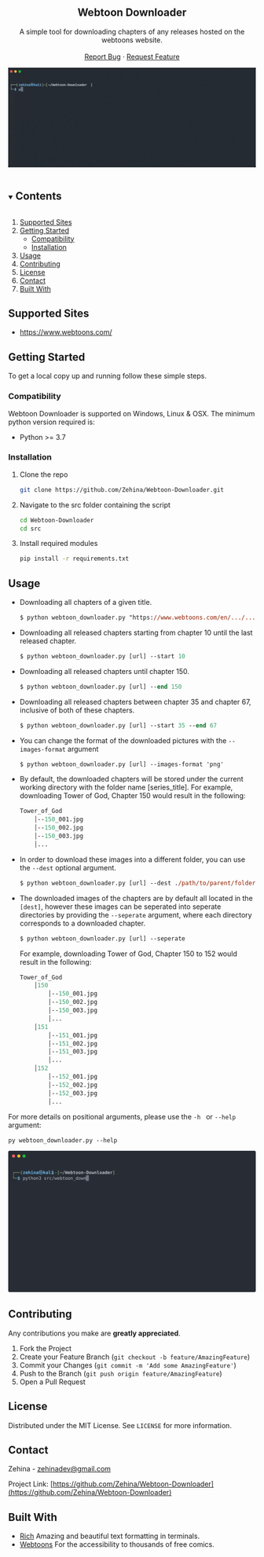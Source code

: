 <!-- PROJECT LOGO -->
<br />
<p align="center">

  <h2 align="center">Webtoon Downloader</h2>

  <p align="center">
    A simple tool for downloading chapters of any releases hosted on the webtoons website.
    <br />
    <br />
    <a href="https://github.com/Zehina/Webtoon-Downloader/issues">Report Bug</a>
    ·
    <a href="https://github.com/Zehina/Webtoon-Downloader/issues">Request Feature</a>
  </p>
</p>

<p align="center">
  <img src="imgs/demo.gif">
</p>


<!-- TABLE OF CONTENTS -->
<details open="open">
  <summary><h2 style="display: inline-block">Contents</h2></summary>
  <ol>
    <li><a href="#supported-sites">Supported Sites</a></li>
    <li>
      <a href="#getting-started">Getting Started</a>
      <ul>
        <li><a href="#compatibility">Compatibility</a></li>
        <li><a href="#installation">Installation</a></li>
      </ul>
    </li>
    <li><a href="#usage">Usage</a></li>
    <li><a href="#contributing">Contributing</a></li>
    <li><a href="#license">License</a></li>
    <li><a href="#contact">Contact</a></li>
    <li><a href="#built-with">Built With</a></li>
  </ol>
</details>


## Supported Sites
* https://www.webtoons.com/

<!-- GETTING STARTED -->
## Getting Started

To get a local copy up and running follow these simple steps.

### Compatibility

Webtoon Downloader is supported on Windows, Linux & OSX. The minimum python version required is: 
* Python >= 3.7

### Installation

1. Clone the repo
   ```sh
   git clone https://github.com/Zehina/Webtoon-Downloader.git
   ```
2. Navigate to the src folder containing the script
    ```sh
    cd Webtoon-Downloader
    cd src
    ```
3. Install required modules
   ```sh
   pip install -r requirements.txt 
   ```

<!-- USAGE EXAMPLES -->
## Usage
* Downloading all chapters of a given title.
    ```ps
    $ python webtoon_downloader.py "https://www.webtoons.com/en/.../.../list?title_no=...&page=1"
    ```
* Downloading all released chapters starting from chapter 10 until the last released chapter.
    ```ps
    $ python webtoon_downloader.py [url] --start 10
    ```
* Downloading all released chapters until chapter 150.
    ```ps
    $ python webtoon_downloader.py [url] --end 150
    ```
* Downloading all released chapters between chapter 35 and chapter 67, inclusive of both of these chapters.
    ```ps
    $ python webtoon_downloader.py [url] --start 35 --end 67
    ```
* You can change the format of the downloaded pictures with the ```--images-format``` argument
    ```ps
    $ python webtoon_downloader.py [url] --images-format 'png'
    ```
* By default, the downloaded chapters will be stored under the current working directory with the folder name [series_title]. 
For example, downloading Tower of God, Chapter 150 would result in the following:
    ```ps  
    Tower_of_God
        │--150_001.jpg
        │--150_002.jpg
        │--150_003.jpg
        │...
    ```
* In order to download these images into a different folder, you can use the ```--dest``` optional argument.
    ```ps
    $ python webtoon_downloader.py [url] --dest ./path/to/parent/folder/of/downloaded/images
    ```

* The downloaded images of the chapters are by default all located in the ```[dest]```, however these images can be seperated into seperate directories by providing the ```--seperate``` argument, where each directory corresponds to a downloaded chapter.
    ```ps
    $ python webtoon_downloader.py [url] --seperate
    ```
  For example, downloading Tower of God, Chapter 150 to 152 would result in the following:
    ```ps  
    Tower_of_God
        │150
            │--150_001.jpg
            │--150_002.jpg
            │--150_003.jpg
            │...
        │151
            │--151_001.jpg
            │--151_002.jpg
            │--151_003.jpg
            │...
        │152
            │--152_001.jpg
            │--152_002.jpg
            │--152_003.jpg
            │...
    ```

For more details on positional arguments, please use the ```-h ``` or ```--help``` argument:
```console
py webtoon_downloader.py --help
```

<p align="center">
  <img src="imgs/help.svg">
</p>


<!-- CONTRIBUTING -->
## Contributing

Any contributions you make are **greatly appreciated**.

1. Fork the Project
2. Create your Feature Branch (`git checkout -b feature/AmazingFeature`)
3. Commit your Changes (`git commit -m 'Add some AmazingFeature'`)
4. Push to the Branch (`git push origin feature/AmazingFeature`)
5. Open a Pull Request

<!-- LICENSE -->
## License

Distributed under the MIT License. See `LICENSE` for more information.


<!-- CONTACT -->
## Contact

Zehina - zehinadev@gmail.com

Project Link: [https://github.com/Zehina/Webtoon-Downloader](https://github.com/Zehina/Webtoon-Downloader)


<!-- ACKNOWLEDGEMENTS -->
## Built With

* [Rich](https://github.com/willmcgugan/rich) Amazing and beautiful text formatting in terminals.
* [Webtoons](https://webtoons.com) For the accessibility to thousands of free comics.


<!-- MARKDOWN LINKS & IMAGES -->
<!-- https://www.markdownguide.org/basic-syntax/#reference-style-links -->
[contributors-shield]: https://img.shields.io/github/contributors/Zehina/repo.svg?style=for-the-badge
[contributors-url]: https://github.com/Zehina/Webtoon-Downloader/graphs/contributors
[forks-shield]: https://img.shields.io/github/forks/Zehina/repo.svg?style=for-the-badge
[forks-url]: https://github.com/Zehina/Webtoon-Downloader/network/members
[stars-shield]: https://img.shields.io/github/stars/Zehina/repo.svg?style=for-the-badge
[stars-url]: https://github.com/Zehina/Webtoon-Downloader/stargazers
[issues-shield]: https://img.shields.io/github/issues/Zehina/repo.svg?style=for-the-badge
[issues-url]: https://github.com/Zehina/Webtoon-Downloader/issues
[license-shield]: https://img.shields.io/github/license/Zehina/repo.svg?style=for-the-badge
[license-url]: https://github.com/Zehina/Webtoon-Downloader/blob/master/LICENSE.txt
[linkedin-shield]: https://img.shields.io/badge/-LinkedIn-black.svg?style=for-the-badge&logo=linkedin&colorB=555
[linkedin-url]: https://linkedin.com/in/Zehina